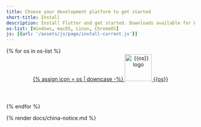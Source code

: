 ```yaml
---
title: Choose your development platform to get started
short-title: Install
description: Install Flutter and get started. Downloads available for Windows, macOS, Linux, and ChromeOS operating systems.
os-list: [Windows, macOS, Linux, ChromeOS]
js: [{url: '/assets/js/page/install-current.js'}]
---
```


<div class="card-deck mb-8">
{% for os in os-list %}
  <a class="card" id="install-{{os | remove: ' ' | downcase}}" href="/get-started/install/{{os | remove: ' ' | downcase}}">
    <div class="card-body">
      <header class="card-title text-center m-0">
        <span class="d-block h1">
          {% assign icon = os | downcase -%}
            <img src="/assets/images/docs/brand-svg/{{icon}}.svg" width="72" height="72" aria-hidden="true" alt="{{os}} logo"> 
        </span>
        <span class="text-muted text-nowrap">{{os}}</span>
      </header>
    </div>
  </a>
{% endfor %}
</div>

{% render docs/china-notice.md %}
